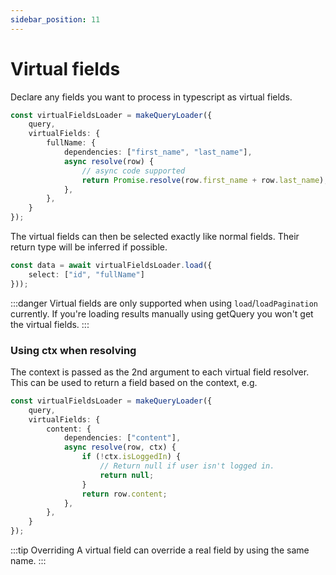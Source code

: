 ```yaml
---
sidebar_position: 11
---
```


# Virtual fields

Declare any fields you want to process in typescript as virtual fields.

```ts
const virtualFieldsLoader = makeQueryLoader({
    query,
    virtualFields: {
        fullName: {
            dependencies: ["first_name", "last_name"],
            async resolve(row) {
                // async code supported
                return Promise.resolve(row.first_name + row.last_name);
            },
        },
    }
});
```

The virtual fields can then be selected exactly like normal fields. Their return type will be inferred if possible.

```ts
const data = await virtualFieldsLoader.load({
    select: ["id", "fullName"]
}));
```

:::danger
Virtual fields are only supported when using `load`/`loadPagination` currently.
If you're loading results manually using getQuery you won't get the virtual fields.
:::

### Using ctx when resolving

The context is passed as the 2nd argument to each virtual field resolver.
This can be used to return a field based on the context, e.g.

```ts
const virtualFieldsLoader = makeQueryLoader({
    query,
    virtualFields: {
        content: {
            dependencies: ["content"],
            async resolve(row, ctx) {
                if (!ctx.isLoggedIn) {
                    // Return null if user isn't logged in.
                    return null;
                }
                return row.content;
            },
        },
    }
});
```

:::tip Overriding
A virtual field can override a real field by using the same name.
:::

